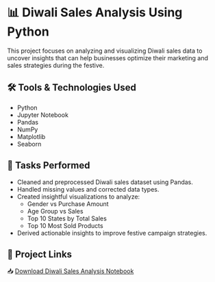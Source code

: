 # 📊 Diwali Sales Analysis Using Python

This project focuses on analyzing and visualizing Diwali sales data to uncover insights that can help businesses optimize their marketing and sales strategies during the festive.

## 🛠️ Tools & Technologies Used
- Python
- Jupyter Notebook
- Pandas
- NumPy
- Matplotlib
- Seaborn

## 🔧 Tasks Performed
- Cleaned and preprocessed Diwali sales dataset using Pandas.
- Handled missing values and corrected data types.
- Created insightful visualizations to analyze:
  - Gender vs Purchase Amount
  - Age Group vs Sales
  - Top 10 States by Total Sales
  - Top 10 Most Sold Products
- Derived actionable insights to improve festive campaign strategies.



 
## 🔗 Project Links

📥 [Download Diwali Sales Analysis Notebook](https://github.com/bindurag1807/Diwali-Sales-Analysis-Using-Python/raw/main/Diwali_sales_Analysis.ipynb)



